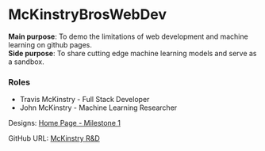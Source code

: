 # McKinstryBrosWebDev

<b>Main purpose</b>: To demo the limitations of web development and machine learning on github pages.
<br>
<b>Side purpose</b>: To share cutting edge machine learning models and serve as a sandbox.

<h3>Roles</h3>
<ul>
  <li>Travis McKinstry - Full Stack Developer</li>
  <li>John McKinstry - Machine Learning Researcher</li>
</ul>

Designs:
[Home Page - Milestone 1](https://docs.google.com/drawings/d/e/2PACX-1vR3xNlq5tLe3mr4kkvqRg5SHA3AasBvtYrGcdFHqsF90fyVQfXwfKh4U0dpAsvZnfcDTboyrR9zxQtl/pub?w=960&h=720)

GitHub URL:
[McKinstry R&D](https://travisgm92.github.io/MckinstryBrosWebDev/)
